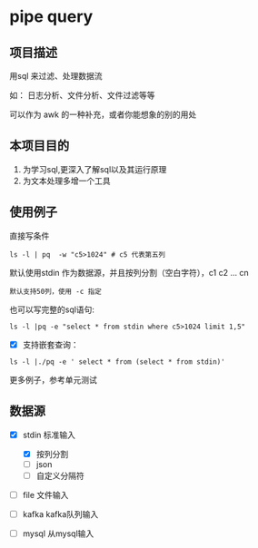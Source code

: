 # pipe query 

## 项目描述

用sql 来过滤、处理数据流

如： 日志分析、文件分析、文件过滤等等

可以作为 awk 的一种补充，或者你能想象的别的用处

## 本项目目的

1. 为学习sql,更深入了解sql以及其运行原理
2. 为文本处理多增一个工具


## 使用例子

直接写条件

```
ls -l | pq  -w "c5>1024" # c5 代表第五列
```

默认使用stdin 作为数据源，并且按列分割（空白字符），c1 c2 ... cn 

    默认支持50列，使用 -c 指定

也可以写完整的sql语句:

```
ls -l |pq -e "select * from stdin where c5>1024 limit 1,5"

```

- [x] 支持嵌套查询：

```
ls -l |./pq -e ' select * from (select * from stdin)'
```

更多例子，参考单元测试

## 数据源

- [x] stdin   标准输入 
    - [x] 按列分割
    - [ ] json
    - [ ] 自定义分隔符
- [ ] file   文件输入 
- [ ] kafka   kafka队列输入 
- [ ] mysql   从mysql输入 

